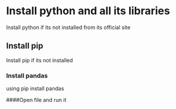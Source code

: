 # Install python and all its libraries

Install python if its not installed from its official site

## Install pip

Install pip if its not installed
  
### Install pandas

using pip install pandas 

####Open file and run it
